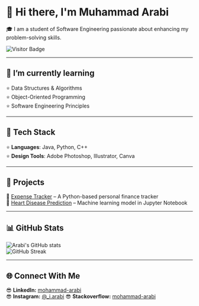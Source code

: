 # 👋 Hi there, I'm Muhammad Arabi

<!--
**arabi-1/arabi-1** is a ✨ _special_ ✨ repository because its README.md (this file) appears on your GitHub profile.
-->

🎓 I am a student of Software Engineering passionate about enhancing my problem-solving skills.

![Visitor Badge](https://komarev.com/ghpvc/?username=arabi-1&style=flat-square&color=blue)

---

## 🌱 I’m currently learning  
⭐ Data Structures & Algorithms  
⭐ Object-Oriented Programming  
⭐ Software Engineering Principles

---

## 🚀 Tech Stack  
⭐ **Languages**: Java, Python, C++  
⭐ **Design Tools**: Adobe Photoshop, Illustrator, Canva

---

## 💼 Projects  
🔗 [Expense Tracker](https://github.com/arabi-1/Expense-tracker) – A Python-based personal finance tracker  
🔗 [Heart Disease Prediction](https://github.com/arabi-1/Heart_Disease-Prediction-using-ML) – Machine learning model in Jupyter Notebook

---

## 📊 GitHub Stats

![Arabi's GitHub stats](https://github-readme-stats.vercel.app/api?username=arabi-1&show_icons=true&theme=radical)  
![GitHub Streak](https://streak-stats.demolab.com?user=arabi-1&theme=radical&hide_border=true)

---

## 🌐 Connect With Me  
😎 **LinkedIn:** [mohammad-arabi](https://www.linkedin.com/in/mohammad-arabi-b62493238/)  
😎 **Instagram:** [@_i.arabi](https://www.instagram.com/_i.arabi?igsh=MThqY3R3YWcyZHNyOA==/)
😎 **Stackoverflow:** [mohammad-arabi](https://stackoverflow.com/users/25404173/mohammad-arabi/)
